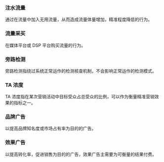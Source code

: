 ### 注水流量
通过在流量中加入无用流量，从而造成流量体量增加，精准程度降低的行为。
### 流量采买
在媒体平台或 DSP 平台购买流量的行为。
### 旁路检测
旁路检测指绕过系统正常运作的检测核查机制，不会影响正常运作的检测模式。
### TA 浓度
TA 浓度指在某次营销活动中目标受众占总受众的比例，可以作为衡量精准营销效果的指标之一。
### 品牌广告
以提高品牌知名度或市场占有率为目的的广告。

### 效果广告
以提高转化率，促进销售为目的的广告，效果广告主需要为可衡量的结果付费。

